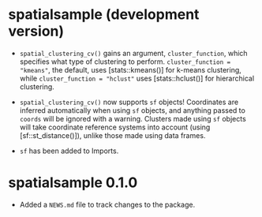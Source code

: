 # spatialsample (development version)

* `spatial_clustering_cv()` gains an argument, `cluster_function`, which 
  specifies what type of clustering to perform. `cluster_function = "kmeans"`, 
  the default, uses [stats::kmeans()] for k-means clustering, while 
  `cluster_function = "hclust"` uses [stats::hclust()] for hierarchical 
  clustering.
  
* `spatial_clustering_cv()` now supports `sf` objects! Coordinates are inferred
  automatically when using `sf` objects, and anything passed to `coords` will
  be ignored with a warning. Clusters made using `sf` objects will take 
  coordinate reference systems into account (using [sf::st_distance()]), 
  unlike those made using data frames.

* `sf` has been added to Imports.

# spatialsample 0.1.0

* Added a `NEWS.md` file to track changes to the package.
